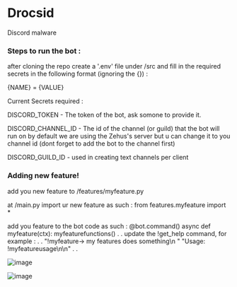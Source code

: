 # Drocsid
Discord malware

### Steps to run the bot :

after cloning the repo create a '.env' file under /src and fill in the required secrets in the following format (ignoring the {}) :

  {NAME} = {VALUE}
  
Current Secrets required : 

  DISCORD_TOKEN - The token of the bot, ask somone to provide it.
  
  DISCORD_CHANNEL_ID - The id of the channel (or guild) that the bot will run on
  by default we are using the Zehus's server but u can change it to you channel id (dont forget to add the bot to the channel first)

  DISCORD_GUILD_ID - used in creating text channels per client

### Adding new feature!

  add you new feature to /features/myfeature.py

  at /main.py import ur new feature as such : from features.myfeature import *

  add you feature to the bot code as such :
    @bot.command()
    async def myfeature(ctx):
        myfeaturefunctions()
        .
        .
  update the !get_help command, for example :
      .
      .
      "!myfeature-> my features does something\n "
                       "Usage: !myfeatureusage\n\n"
      .
      .
      


![image](https://user-images.githubusercontent.com/19743731/209463269-47dc5483-74cf-4134-b428-42d0697bfdf1.png)

  
 ![image](https://user-images.githubusercontent.com/19743731/209463270-b3f3b568-81fd-4197-8fdb-4bc46c291689.png)

    

